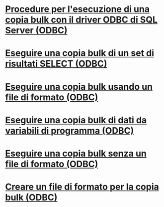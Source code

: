 # [Procedure per l'esecuzione di una copia bulk con il driver ODBC di SQL Server (ODBC)](bulk-copying-with-the-sql-server-odbc-driver-how-to-topics-odbc.md)

# [Eseguire una copia bulk di un set di risultati SELECT (ODBC)](bulk-copy-a-select-result-set-odbc.md)
# [Eseguire una copia bulk usando un file di formato (ODBC)](bulk-copy-by-using-a-format-file-odbc.md)
# [Eseguire una copia bulk di dati da variabili di programma (ODBC)](bulk-copy-data-from-program-variables-odbc.md)
# [Eseguire una copia bulk senza un file di formato (ODBC)](bulk-copy-without-a-format-file-odbc.md)
# [Creare un file di formato per la copia bulk (ODBC)](create-a-bulk-copy-format-file-odbc.md)
